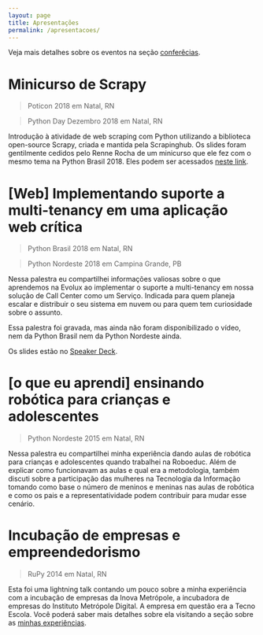 ```yaml
---
layout: page
title: Apresentações
permalink: /apresentacoes/
---
```


Veja mais detalhes sobre os eventos na seção [conferêcias](/conferencias).


# Minicurso de Scrapy

> Poticon 2018
> em Natal, RN

> Python Day Dezembro 2018
> em Natal, RN

Introdução à atividade de web scraping com Python utilizando a biblioteca open-source Scrapy, criada e mantida pela Scrapinghub. Os slides foram gentilmente cedidos pelo Renne Rocha de um minicurso que ele fez com o mesmo tema na Python Brasil 2018. Eles podem ser acessados [neste link](https://github.com/rennerocha/pybr14-scrapy-tutorial/blob/master/Scrapy-Tutorial.pdf).


# [Web] Implementando suporte a multi-tenancy em uma aplicação web crítica

> Python Brasil 2018
> em Natal, RN

> Python Nordeste 2018
> em Campina Grande, PB

Nessa palestra eu compartilhei informações valiosas sobre o que aprendemos na Evolux ao implementar o suporte a multi-tenancy em nossa solução de Call Center como um Serviço. Indicada para quem planeja escalar e distribuir o seu sistema em nuvem ou para quem tem curiosidade sobre o assunto.

Essa palestra foi gravada, mas ainda não foram disponibilizado o vídeo, nem da Python Brasil nem da Python Nordeste ainda.

Os slides estão no [Speaker Deck](https://speakerdeck.com/victortorres/implementando-suporte-a-multi-tenancy-em-uma-aplicacao-critica).


# [o que eu aprendi] ensinando robótica para crianças e adolescentes

> Python Nordeste 2015
> em Natal, RN

Nessa palestra eu compartilhei minha experiência dando aulas de robótica para crianças e adolescentes quando trabalhei na Roboeduc. Além de explicar como funcionavam as aulas e qual era a metodologia, também discuti sobre a participação das mulheres na Tecnologia da Informação tomando como base o número de meninos e meninas nas aulas de robótica e como os pais e a representatividade podem contribuir para mudar esse cenário.


# Incubação de empresas e empreendedorismo

> RuPy 2014
> em Natal, RN

Esta foi uma lightning talk contando um pouco sobre a minha experiência com a incubação de empresas da Inova Metrópole, a incubadora de empresas do Instituto Metrópole Digital. A empresa em questão era a Tecno Escola. Você poderá saber mais detalhes sobre ela visitando a seção sobre as [minhas experiências](/experiencia).
